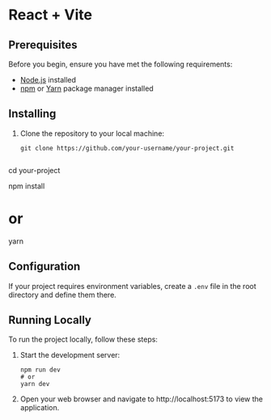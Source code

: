 # React + Vite

## Prerequisites

Before you begin, ensure you have met the following requirements:

- [Node.js](https://nodejs.org/) installed
- [npm](https://www.npmjs.com/) or [Yarn](https://yarnpkg.com/) package manager installed


## Installing

1. Clone the repository to your local machine:

   ```shell
   git clone https://github.com/your-username/your-project.git


cd your-project


npm install
# or
yarn


## Configuration

If your project requires environment variables, create a `.env` file in the root directory and define them there. 


## Running Locally

To run the project locally, follow these steps:

1. Start the development server:

   ```shell
   npm run dev
   # or
   yarn dev

2. Open your web browser and navigate to http://localhost:5173 to view the application.
